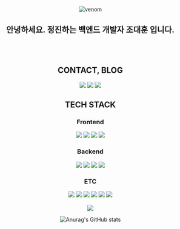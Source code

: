 <div align="center">

![venom](https://capsule-render.vercel.app/api?type=venom&height=200&text=%20HUNE%20GitHub.&fontSize=70&color=0:8871e5,100:b678c4&stroke=b678c4)

<h2>안녕하세요. 정진하는 백엔드 개발자 조대훈 입니다.</h2>


<br/>
<br/>


<h2>CONTACT, BLOG</h2>
<a href="https://velog.io/@yuureru/series" target="_blank"><img src="https://img.shields.io/badge/velog-20C997?style=for-the-badge&logo=velog&logoColor=FFF"/></a>
<a href="https://grey-fork-c81.notion.site/c8819473e23544c88778ba5b48c396a5?pvs=25" target="_blank"><img src="https://img.shields.io/badge/notion-000000?style=for-the-badge&logo=notion&logoColor=FFF"/></a>
<a href="https://www.instagram.com/uouo_uouo_uouo/" target="_blank"><img src="https://img.shields.io/badge/instagram-E4405F?style=for-the-badge&logo=instagram&logoColor=FFF"/></a>

<h2>TECH STACK </h1>
<h3><strong>Frontend</strong></h3>
<img src="https://img.shields.io/badge/react-61DAFB?style=for-the-badge&logo=react&logoColor=FFF"/> 


<img src="https://img.shields.io/badge/HTML 5-E34F26?style=for-the-badge&logo=html5&logoColor=FFF"/> 
<img src="https://img.shields.io/badge/CSS 3-1572B6?style=for-the-badge&logo=css3&logoColor=FFF"/> 
<img src="https://img.shields.io/badge/Javascript-F7DF1E?style=for-the-badge&logo=javascript&logoColor=FFF"/> 


<h3><strong>Backend</strong></h3>
<img src="https://img.shields.io/badge/SpringBoot-green?style=for-the-badge&logo=springboot&logoColor=FFF"/> 
<img src="https://img.shields.io/badge/springsecurity-green?style=for-the-badge&logo=springsecurity&logoColor=FFF"/> 
<img src="https://img.shields.io/badge/java 17-007396?style=for-the-badge&logo=OpenJDK&logoColor=white">
<img src="https://img.shields.io/badge/mariadb-003545?style=for-the-badge&logo=mariadb&logoColor=FFF"/> 


<h3><strong>ETC</strong></h3>
<img src="https://img.shields.io/badge/GitHub-EAEAEA?style=for-the-badge&logo=github&logoColor=000"/> 
<img src="https://img.shields.io/badge/git-F05032?style=for-the-badge&logo=Git&logoColor=FFF"/> 

<img src="https://img.shields.io/badge/ec2-FF9900?style=for-the-badge&logo=amazonec2&logoColor=FFF"/> 
<img src="https://img.shields.io/badge/RDS-527FFF?style=for-the-badge&logo=amazonrds&logoColor=FFF"/> 
<img src="https://img.shields.io/badge/S3-569A31?style=for-the-badge&logo=amazons3&logoColor=FFF"/> 
<img src="https://img.shields.io/badge/postman-FF6C37?style=for-the-badge&logo=postman&logoColor=FFF"/>

<br/>
<br/>

<img src="https://github-readme-stats.vercel.app/api/top-langs/?username=CHOHUNE&layout=compact&theme=shadow_blue"/>


![Anurag's GitHub stats](https://github-readme-stats.vercel.app/api?username=CHOHUNE&show_icons=true&theme=shadow_blue)

</div>
